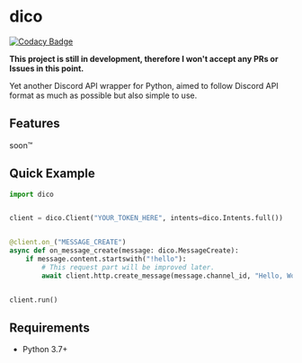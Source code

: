 # dico
[![Codacy Badge](https://app.codacy.com/project/badge/Grade/0eff61ab0fd741ff8e13a086699d6672)](https://www.codacy.com/gh/eunwoo1104/dico/dashboard?utm_source=github.com&amp;utm_medium=referral&amp;utm_content=eunwoo1104/dico&amp;utm_campaign=Badge_Grade)

**This project is still in development, therefore I won't accept any PRs or Issues in this point.**

Yet another Discord API wrapper for Python, aimed to follow Discord API format as much as possible but also simple to use.

## Features
soon™

## Quick Example
```py
import dico


client = dico.Client("YOUR_TOKEN_HERE", intents=dico.Intents.full())


@client.on_("MESSAGE_CREATE")
async def on_message_create(message: dico.MessageCreate):
    if message.content.startswith("!hello"):
        # This request part will be improved later.
        await client.http.create_message(message.channel_id, "Hello, World!", *[None for x in range(5)])


client.run()
```

## Requirements
- Python 3.7+

